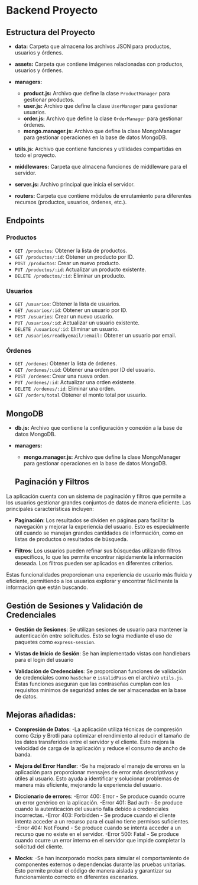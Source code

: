# Backend Proyecto

## Estructura del Proyecto

- **data:** Carpeta que almacena los archivos JSON para productos, usuarios y órdenes.
- **assets:** Carpeta que contiene imágenes relacionadas con productos, usuarios y órdenes.
- **managers:**
  - **product.js:** Archivo que define la clase `ProductManager` para gestionar productos.
  - **user.js:** Archivo que define la clase `UserManager` para gestionar usuarios.
  - **order.js:** Archivo que define la clase `OrderManager` para gestionar órdenes.
  - **mongo.manager.js:** Archivo que define la clase MongoManager para gestionar operaciones en la base de datos MongoDB.

- **utils.js:** Archivo que contiene funciones y utilidades compartidas en todo el proyecto.
- **middlewares:** Carpeta que almacena funciones de middleware para el servidor.

- **server.js:** Archivo principal que inicia el servidor.
- **routers:** Carpeta que contiene módulos de enrutamiento para diferentes recursos (productos, usuarios, órdenes, etc.).

## Endpoints

### Productos
- `GET /productos`: Obtener la lista de productos.
- `GET /productos/:id`: Obtener un producto por ID.
- `POST /productos`: Crear un nuevo producto.
- `PUT /productos/:id`: Actualizar un producto existente.
- `DELETE /productos/:id`: Eliminar un producto.

### Usuarios
- `GET /usuarios`: Obtener la lista de usuarios.
- `GET /usuarios/:id`: Obtener un usuario por ID.
- `POST /usuarios`: Crear un nuevo usuario.
- `PUT /usuarios/:id`: Actualizar un usuario existente.
- `DELETE /usuarios/:id`: Eliminar un usuario.
- `GET /usuarios/readbyemail/:email:` Obtener un usuario por email.

### Órdenes
- `GET /ordenes`: Obtener la lista de órdenes.
- `GET /ordenes/:uid`: Obtener una orden por ID del usuario.
- `POST /ordenes`: Crear una nueva orden.
- `PUT /ordenes/:id`: Actualizar una orden existente.
- `DELETE /ordenes/:id`: Eliminar una orden.
- `GET /orders/total` Obtener el monto total por usuario.

## MongoDB

- **db.js:** Archivo que contiene la configuración y conexión a la base de datos MongoDB.

- **managers:**
  - **mongo.manager.js:** Archivo que define la clase MongoManager para gestionar operaciones en la base de datos MongoDB.

  ## Paginación y Filtros

La aplicación cuenta con un sistema de paginación y filtros que permite a los usuarios gestionar grandes conjuntos de datos de manera eficiente. Las principales características incluyen:

- **Paginación**: Los resultados se dividen en páginas para facilitar la navegación y mejorar la experiencia del usuario. Esto es especialmente útil cuando se manejan grandes cantidades de información, como en listas de productos o resultados de búsqueda.

- **Filtros**: Los usuarios pueden refinar sus búsquedas utilizando filtros específicos, lo que les permite encontrar rápidamente la información deseada. Los filtros pueden ser aplicados en diferentes criterios.

Estas funcionalidades proporcionan una experiencia de usuario más fluida y eficiente, permitiendo a los usuarios explorar y encontrar fácilmente la información que están buscando.

## Gestión de Sesiones y Validación de Credenciales

- **Gestión de Sesiones**: Se utilizan sesiones de usuario para mantener la autenticación entre solicitudes. Esto se logra mediante el uso de paquetes como `express-session`.

- **Vistas de Inicio de Sesión**: Se han implementado vistas con handlebars para el login del usuario

- **Validación de Credenciales**: Se proporcionan funciones de validación de credenciales como `has8char` e `isValidPass` en el archivo `utils.js`. Estas funciones aseguran que las contraseñas cumplan con los requisitos mínimos de seguridad antes de ser almacenadas en la base de datos.

## Mejoras añadidas:

- **Compresión de Datos**:
-La aplicación utiliza técnicas de compresión como Gzip y Brotli para optimizar el rendimiento al reducir el tamaño de los datos transferidos entre el servidor y el cliente. Esto mejora la velocidad de carga de la aplicación y reduce el consumo de ancho de banda.

- **Mejora del Error Handler**:
-Se ha mejorado el manejo de errores en la aplicación para proporcionar mensajes de error más descriptivos y útiles al usuario. Esto ayuda a identificar y solucionar problemas de manera más eficiente, mejorando la experiencia del usuario.

- **Diccionario de errores**:
-Error 400: Error - Se produce cuando ocurre un error genérico en la aplicación.
-Error 401: Bad auth - Se produce cuando la autenticación del usuario falla debido a credenciales incorrectas.
-Error 403: Forbidden - Se produce cuando el cliente intenta acceder a un recurso para el cual no tiene permisos suficientes.
-Error 404: Not Found - Se produce cuando se intenta acceder a un recurso que no existe en el servidor.
-Error 500: Fatal - Se produce cuando ocurre un error interno en el servidor que impide completar la solicitud del cliente.

- **Mocks**:
-Se han incorporado mocks para simular el comportamiento de componentes externos o dependencias durante las pruebas unitarias. Esto permite probar el código de manera aislada y garantizar su funcionamiento correcto en diferentes escenarios.